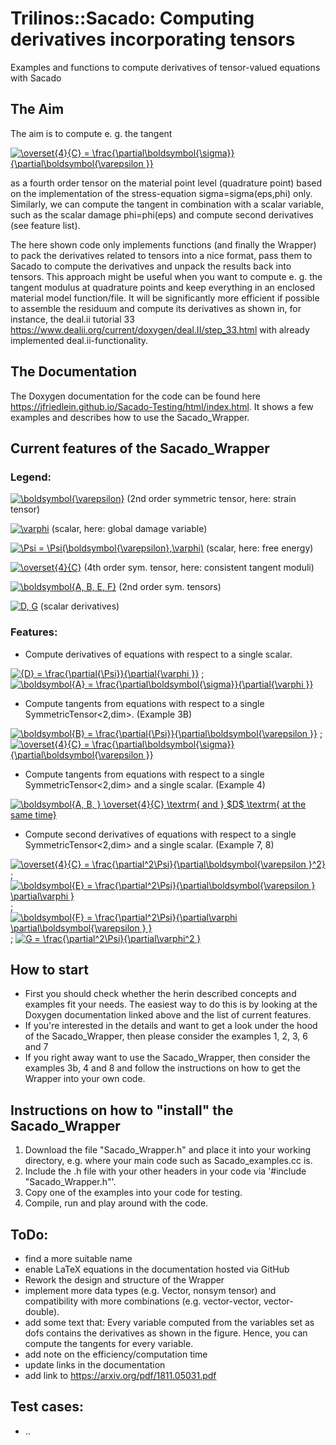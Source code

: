 # Trilinos::Sacado: Computing derivatives incorporating tensors
Examples and functions to compute derivatives of tensor-valued equations with Sacado

## The Aim
The aim is to compute e. g. the tangent

<a href="https://www.codecogs.com/eqnedit.php?latex=\overset{4}{C}&space;=&space;\frac{\partial\boldsymbol{\sigma}}{\partial\boldsymbol{\varepsilon&space;}}" target="_blank"><img src="https://latex.codecogs.com/gif.latex?\overset{4}{C}&space;=&space;\frac{\partial\boldsymbol{\sigma}}{\partial\boldsymbol{\varepsilon&space;}}" title="\overset{4}{C} = \frac{\partial\boldsymbol{\sigma}}{\partial\boldsymbol{\varepsilon }}" /></a>

as a fourth order tensor on the material point level (quadrature point) based on the implementation of the stress-equation sigma=sigma(eps,phi) only. Similarly, we can compute the tangent in combination with a scalar variable, such as the scalar damage phi=phi(eps) and compute second derivatives (see feature list).
 
The here shown code only implements functions (and finally the Wrapper) to pack the derivatives related to tensors into a nice format, pass them to Sacado to compute the derivatives and unpack the results back into tensors. This approach might be useful when you want to compute e. g. the tangent modulus at quadrature points and keep everything in an enclosed material model function/file. It will be significantly more efficient if possible to assemble the residuum and compute its derivatives as shown in, for instance, the deal.ii tutorial 33 https://www.dealii.org/current/doxygen/deal.II/step_33.html with already implemented deal.ii-functionality. 

## The Documentation
The Doxygen documentation for the code can be found here https://jfriedlein.github.io/Sacado-Testing/html/index.html. It shows a few examples and describes how to use the Sacado_Wrapper.

## Current features of the Sacado_Wrapper
### Legend:

<a href="https://www.codecogs.com/eqnedit.php?latex=\boldsymbol{\varepsilon}" target="_blank"><img src="https://latex.codecogs.com/gif.latex?\boldsymbol{\varepsilon}" title="\boldsymbol{\varepsilon}" /></a> (2nd order symmetric tensor, here: strain tensor)

<a href="https://www.codecogs.com/eqnedit.php?latex=\varphi" target="_blank"><img src="https://latex.codecogs.com/gif.latex?\varphi" title="\varphi" /></a> (scalar, here: global damage variable)

<a href="https://www.codecogs.com/eqnedit.php?latex=\Psi&space;=&space;\Psi(\boldsymbol{\varepsilon},\varphi)" target="_blank"><img src="https://latex.codecogs.com/gif.latex?\Psi&space;=&space;\Psi(\boldsymbol{\varepsilon},\varphi)" title="\Psi = \Psi(\boldsymbol{\varepsilon},\varphi)" /></a> (scalar, here: free energy)

<a href="https://www.codecogs.com/eqnedit.php?latex=\overset{4}{C}" target="_blank"><img src="https://latex.codecogs.com/gif.latex?\overset{4}{C}" title="\overset{4}{C}" /></a> (4th order sym. tensor, here: consistent tangent moduli)

<a href="https://www.codecogs.com/eqnedit.php?latex=\boldsymbol{A,&space;B,&space;E,&space;F}" target="_blank"><img src="https://latex.codecogs.com/gif.latex?\boldsymbol{A,&space;B,&space;E,&space;F}" title="\boldsymbol{A, B, E, F}" /></a> (2nd order sym. tensors)

<a href="https://www.codecogs.com/eqnedit.php?latex=D,&space;G" target="_blank"><img src="https://latex.codecogs.com/gif.latex?D,&space;G" title="D, G" /></a> (scalar derivatives)

### Features:

- Compute derivatives of equations with respect to a single scalar.

<a href="https://www.codecogs.com/eqnedit.php?latex={D}&space;=&space;\frac{\partial{\Psi}}{\partial{\varphi&space;}}" target="_blank"><img src="https://latex.codecogs.com/gif.latex?{D}&space;=&space;\frac{\partial{\Psi}}{\partial{\varphi&space;}}" title="{D} = \frac{\partial{\Psi}}{\partial{\varphi }}" /></a>
 ; 
<a href="https://www.codecogs.com/eqnedit.php?latex=\boldsymbol{A}&space;=&space;\frac{\partial\boldsymbol{\sigma}}{\partial{\varphi&space;}}" target="_blank"><img src="https://latex.codecogs.com/gif.latex?\boldsymbol{A}&space;=&space;\frac{\partial\boldsymbol{\sigma}}{\partial{\varphi&space;}}" title="\boldsymbol{A} = \frac{\partial\boldsymbol{\sigma}}{\partial{\varphi }}" /></a>

- Compute tangents from equations with respect to a single SymmetricTensor<2,dim>. (Example 3B)

<a href="https://www.codecogs.com/eqnedit.php?latex=\boldsymbol{B}&space;=&space;\frac{\partial{\Psi}}{\partial\boldsymbol{\varepsilon&space;}}" target="_blank"><img src="https://latex.codecogs.com/gif.latex?\boldsymbol{B}&space;=&space;\frac{\partial{\Psi}}{\partial\boldsymbol{\varepsilon&space;}}" title="\boldsymbol{B} = \frac{\partial{\Psi}}{\partial\boldsymbol{\varepsilon }}" /></a>
 ; 
<a href="https://www.codecogs.com/eqnedit.php?latex=\overset{4}{C}&space;=&space;\frac{\partial\boldsymbol{\sigma}}{\partial\boldsymbol{\varepsilon&space;}}" target="_blank"><img src="https://latex.codecogs.com/gif.latex?\overset{4}{C}&space;=&space;\frac{\partial\boldsymbol{\sigma}}{\partial\boldsymbol{\varepsilon&space;}}" title="\overset{4}{C} = \frac{\partial\boldsymbol{\sigma}}{\partial\boldsymbol{\varepsilon }}" /></a>

- Compute tangents from equations with respect to a single SymmetricTensor<2,dim> and a single scalar. (Example 4)

<a href="https://www.codecogs.com/eqnedit.php?latex=\boldsymbol{A,&space;B,&space;}&space;\overset{4}{C}&space;\textrm{&space;and&space;}&space;$D$&space;\textrm{&space;at&space;the&space;same&space;time}" target="_blank"><img src="https://latex.codecogs.com/gif.latex?\boldsymbol{A,&space;B,&space;}&space;\overset{4}{C}&space;\textrm{&space;and&space;}&space;$D$&space;\textrm{&space;at&space;the&space;same&space;time}" title="\boldsymbol{A, B, } \overset{4}{C} \textrm{ and } $D$ \textrm{ at the same time}" /></a>

- Compute second derivatives of equations with respect to a single SymmetricTensor<2,dim> and a single scalar. (Example 7, 8)

<a href="https://www.codecogs.com/eqnedit.php?latex=\overset{4}{C}&space;=&space;\frac{\partial^2\Psi}{\partial\boldsymbol{\varepsilon&space;}^2}" target="_blank"><img src="https://latex.codecogs.com/gif.latex?\overset{4}{C}&space;=&space;\frac{\partial^2\Psi}{\partial\boldsymbol{\varepsilon&space;}^2}" title="\overset{4}{C} = \frac{\partial^2\Psi}{\partial\boldsymbol{\varepsilon }^2}" /></a>
;
<a href="https://www.codecogs.com/eqnedit.php?latex=\boldsymbol{E}&space;=&space;\frac{\partial^2\Psi}{\partial\boldsymbol{\varepsilon&space;}&space;\partial\varphi&space;}" target="_blank"><img src="https://latex.codecogs.com/gif.latex?\boldsymbol{E}&space;=&space;\frac{\partial^2\Psi}{\partial\boldsymbol{\varepsilon&space;}&space;\partial\varphi&space;}" title="\boldsymbol{E} = \frac{\partial^2\Psi}{\partial\boldsymbol{\varepsilon } \partial\varphi }" /></a>
;
<a href="https://www.codecogs.com/eqnedit.php?latex=\boldsymbol{F}&space;=&space;\frac{\partial^2\Psi}{\partial\varphi&space;\partial\boldsymbol{\varepsilon&space;}&space;}" target="_blank"><img src="https://latex.codecogs.com/gif.latex?\boldsymbol{F}&space;=&space;\frac{\partial^2\Psi}{\partial\varphi&space;\partial\boldsymbol{\varepsilon&space;}&space;}" title="\boldsymbol{F} = \frac{\partial^2\Psi}{\partial\varphi \partial\boldsymbol{\varepsilon } }" /></a>
;
<a href="https://www.codecogs.com/eqnedit.php?latex=G&space;=&space;\frac{\partial^2\Psi}{\partial\varphi^2&space;}" target="_blank"><img src="https://latex.codecogs.com/gif.latex?G&space;=&space;\frac{\partial^2\Psi}{\partial\varphi^2&space;}" title="G = \frac{\partial^2\Psi}{\partial\varphi^2 }" /></a>

## How to start
- First you should check whether the herin described concepts and examples fit your needs. The easiest way to do this is by looking at the Doxygen documentation linked above and the list of current features.
- If you're interested in the details and want to get a look under the hood of the Sacado_Wrapper, then please consider the examples 1, 2, 3, 6 and 7
- If you right away want to use the Sacado_Wrapper, then consider the examples 3b, 4 and 8 and follow the instructions on how to get the Wrapper into your own code.

## Instructions on how to "install" the Sacado_Wrapper
1. Download the file "Sacado_Wrapper.h" and place it into your working directory, e.g. where your main code such as Sacado_examples.cc is.
2. Include the .h file with your other headers in your code via '#include "Sacado_Wrapper.h"'.
3. Copy one of the examples into your code for testing.
4. Compile, run and play around with the code.

## ToDo:
- find a more suitable name
- enable LaTeX equations in the documentation hosted via GitHub
- Rework the design and structure of the Wrapper
- implement more data types (e.g. Vector, nonsym tensor) and compatibility with more combinations (e.g. vector-vector, vector-double).
- add some text that: Every variable computed from the variables set as dofs contains the derivatives as shown in the figure. Hence, you can compute the tangents for every variable.
- add note on the efficiency/computation time
- update links in the documentation
- add link to https://arxiv.org/pdf/1811.05031.pdf

## Test cases:
- ..
